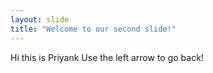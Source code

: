 ```yaml
---
layout: slide
title: "Welcome to our second slide!"
---
```

Hi this is Priyank
Use the left arrow to go back!
